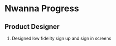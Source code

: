 <h1> Nwanna Progress</h1>
<h2> Product Designer</h2>
<ol>
  <li> Designed low fidelity sign up and sign in screens
